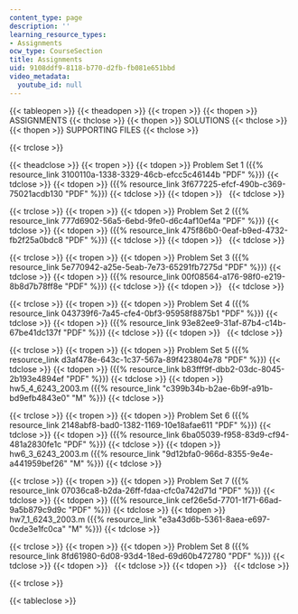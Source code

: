 ```yaml
---
content_type: page
description: ''
learning_resource_types:
- Assignments
ocw_type: CourseSection
title: Assignments
uid: 9108ddf9-8118-b770-d2fb-fb081e651bbd
video_metadata:
  youtube_id: null
---
```


{{< tableopen >}}
{{< theadopen >}}
{{< tropen >}}
{{< thopen >}}
ASSIGNMENTS
{{< thclose >}}
{{< thopen >}}
SOLUTIONS
{{< thclose >}}
{{< thopen >}}
SUPPORTING FILES
{{< thclose >}}

{{< trclose >}}

{{< theadclose >}}
{{< tropen >}}
{{< tdopen >}}
Problem Set 1 ({{% resource_link 3100110a-1338-3329-46cb-efcc5c46144b "PDF" %}})
{{< tdclose >}}
{{< tdopen >}}
({{% resource_link 3f677225-efcf-490b-c369-75021acdb130 "PDF" %}})
{{< tdclose >}}
{{< tdopen >}}
 
{{< tdclose >}}

{{< trclose >}}
{{< tropen >}}
{{< tdopen >}}
Problem Set 2 ({{% resource_link 777d6902-56a5-6ebd-9fe0-d6c4af10ef4a "PDF" %}})
{{< tdclose >}}
{{< tdopen >}}
({{% resource_link 475f86b0-0eaf-b9ed-4732-fb2f25a0bdc8 "PDF" %}})
{{< tdclose >}}
{{< tdopen >}}
 
{{< tdclose >}}

{{< trclose >}}
{{< tropen >}}
{{< tdopen >}}
Problem Set 3 ({{% resource_link 5e770942-a25e-5eab-7e73-65291fb7275d "PDF" %}})
{{< tdclose >}}
{{< tdopen >}}
({{% resource_link 00f08564-a176-98f0-e219-8b8d7b78ff8e "PDF" %}})
{{< tdclose >}}
{{< tdopen >}}
 
{{< tdclose >}}

{{< trclose >}}
{{< tropen >}}
{{< tdopen >}}
Problem Set 4 ({{% resource_link 043739f6-7a45-cfe4-0bf3-95958f8875b1 "PDF" %}})
{{< tdclose >}}
{{< tdopen >}}
({{% resource_link 93e82ee9-31af-87b4-c14b-67be41dc137f "PDF" %}})
{{< tdclose >}}
{{< tdopen >}}
 
{{< tdclose >}}

{{< trclose >}}
{{< tropen >}}
{{< tdopen >}}
Problem Set 5 ({{% resource_link d3af478e-643c-1c37-567a-89f423804e78 "PDF" %}})
{{< tdclose >}}
{{< tdopen >}}
({{% resource_link b83fff9f-dbb2-03dc-8045-2b193e4894ef "PDF" %}})
{{< tdclose >}}
{{< tdopen >}}
hw5\_4\_6243\_2003.m ({{% resource_link "c399b34b-b2ae-6b9f-a91b-bd9efb4843e0" "M" %}})
{{< tdclose >}}

{{< trclose >}}
{{< tropen >}}
{{< tdopen >}}
Problem Set 6 ({{% resource_link 2148abf8-bad0-1382-1169-10e18afae611 "PDF" %}})
{{< tdclose >}}
{{< tdopen >}}
({{% resource_link 6ba05039-f958-83d9-cf94-481a2830fe1c "PDF" %}})
{{< tdclose >}}
{{< tdopen >}}
hw6\_3\_6243\_2003.m ({{% resource_link "9d12bfa0-966d-8355-9e4e-a441959bef26" "M" %}})
{{< tdclose >}}

{{< trclose >}}
{{< tropen >}}
{{< tdopen >}}
Problem Set 7 ({{% resource_link 07036ca8-b2da-26ff-fdaa-cfc0a742d71d "PDF" %}})
{{< tdclose >}}
{{< tdopen >}}
({{% resource_link cef26e5d-7701-1f71-66ad-9a5b879c9d9c "PDF" %}})
{{< tdclose >}}
{{< tdopen >}}
hw7\_1\_6243\_2003.m ({{% resource_link "e3a43d6b-5361-8aea-e697-0cde3e1fc0ca" "M" %}})
{{< tdclose >}}

{{< trclose >}}
{{< tropen >}}
{{< tdopen >}}
Problem Set 8 ({{% resource_link 8fd61980-6d08-93d4-18ed-69d60b472780 "PDF" %}})
{{< tdclose >}}
{{< tdopen >}}
 
{{< tdclose >}}
{{< tdopen >}}
 
{{< tdclose >}}

{{< trclose >}}

{{< tableclose >}}